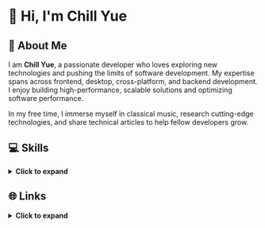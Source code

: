 # 👋 Hi, I'm Chill Yue

## 🌟 About Me

I am **Chill Yue**, a passionate developer who loves exploring new technologies and pushing the limits of software development. My expertise spans across frontend, desktop, cross-platform, and backend development. I enjoy building high-performance, scalable solutions and optimizing software performance.

In my free time, I immerse myself in classical music, research cutting-edge technologies, and share technical articles to help fellow developers grow.


## 💻 Skills

<details>
<summary><strong>Click to expand</strong></summary>

- **Frontend Development**: React, Vue, Svelte
- **Desktop Development**: Electron  
- **Cross-Platform Development**: Uniapp, React Native  
- **Backend Development**: Go, Node.js  

</details>

## 🌐 Links

<details>
<summary><strong>Click to expand</strong></summary>

- **Personal Website**: [冷玥玥 - 个人主页](https://chill-yue.github.io/chill-yue) 

</details>
